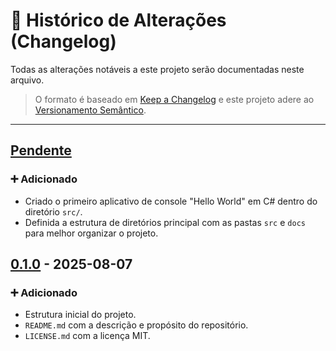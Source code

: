 # 📜 Histórico de Alterações (Changelog)

Todas as alterações notáveis a este projeto serão documentadas neste arquivo.

> O formato é baseado em [Keep a Changelog](https://keepachangelog.com/pt-BR/1.0.0/) e este projeto adere ao [Versionamento Semântico](https://semver.org/lang/pt-BR/).

---

## [Pendente]

### ➕ Adicionado

- Criado o primeiro aplicativo de console "Hello World" em C# dentro do diretório `src/`.
- Definida a estrutura de diretórios principal com as pastas `src` e `docs` para melhor organizar o projeto.

## [0.1.0] - 2025-08-07

### ➕ Adicionado

- Estrutura inicial do projeto.
- `README.md` com a descrição e propósito do repositório.
- `LICENSE.md` com a licença MIT.

[Pendente]: https://github.com/heviane-studies/dotnet-lab/compare/v0.1.0...HEAD
[0.1.0]: https://github.com/heviane-studies/dotnet-lab/releases/tag/v0.1.0